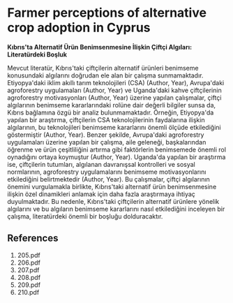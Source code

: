 # Farmer perceptions of alternative crop adoption in Cyprus

**Kıbrıs'ta Alternatif Ürün Benimsenmesine İlişkin Çiftçi Algıları: Literatürdeki Boşluk**

Mevcut literatür, Kıbrıs'taki çiftçilerin alternatif ürünleri benimseme konusundaki algılarını doğrudan ele alan bir çalışma sunmamaktadır. Etiyopya'daki iklim akıllı tarım teknolojileri (CSA) (Author, Year), Avrupa'daki agroforestry uygulamaları (Author, Year) ve Uganda'daki kahve çiftçilerinin agroforestry motivasyonları (Author, Year) üzerine yapılan çalışmalar, çiftçi algılarının benimseme kararlarındaki rolüne dair değerli bilgiler sunsa da, Kıbrıs bağlamına özgü bir analiz bulunmamaktadır. Örneğin, Etiyopya'da yapılan bir araştırma, çiftçilerin CSA teknolojilerinin faydalarına ilişkin algılarının, bu teknolojileri benimseme kararlarını önemli ölçüde etkilediğini göstermiştir (Author, Year). Benzer şekilde, Avrupa'daki agroforestry uygulamaları üzerine yapılan bir çalışma, aile geleneği, başkalarından öğrenme ve ürün çeşitliliğini artırma gibi faktörlerin benimsemede önemli rol oynadığını ortaya koymuştur (Author, Year). Uganda'da yapılan bir araştırma ise, çiftçilerin tutumları, algılanan davranışsal kontrolleri ve sosyal normlarının, agroforestry uygulamalarını benimseme motivasyonlarını etkilediğini belirtmektedir (Author, Year). Bu çalışmalar, çiftçi algılarının önemini vurgulamakla birlikte, Kıbrıs'taki alternatif ürün benimsenmesine ilişkin özel dinamikleri anlamak için daha fazla araştırmaya ihtiyaç duyulmaktadır. Bu nedenle, Kıbrıs'taki çiftçilerin alternatif ürünlere yönelik algılarını ve bu algıların benimseme kararlarını nasıl etkilediğini inceleyen bir çalışma, literatürdeki önemli bir boşluğu dolduracaktır.


## References

1. 205.pdf
2. 206.pdf
3. 207.pdf
4. 208.pdf
5. 209.pdf
6. 210.pdf
